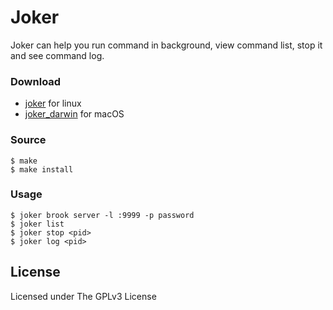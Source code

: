 # Joker

Joker can help you run command in background, view command list, stop it and see command log.

### Download

-   [joker](https://github.com/txthinking/joker/releases/download/v20190818/joker) for linux
-   [joker_darwin](https://github.com/txthinking/joker/releases/download/v20190818/joker_darwin) for macOS

### Source

    $ make
    $ make install

### Usage

    $ joker brook server -l :9999 -p password
    $ joker list
    $ joker stop <pid>
    $ joker log <pid>

## License

Licensed under The GPLv3 License
